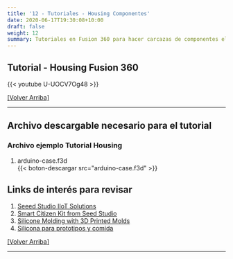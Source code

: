 ```yaml
---
title: '12 - Tutoriales - Housing Componentes'
date: 2020-06-17T19:30:08+10:00
draft: false
weight: 12
summary: Tutoriales en Fusion 360 para hacer carcazas de componentes electrónicos
---
```


## Tutorial - Housing Fusion 360

{{< youtube U-UOCV7Og48 >}}

[[Volver Arriba]](#top)

---

## Archivo descargable necesario para el tutorial

### Archivo ejemplo Tutorial Housing

1. arduino-case.f3d\
{{< boton-descargar src="arduino-case.f3d" >}}

## Links de interés para revisar

1. [Seeed Studio IIoT Solutions](https://solution.seeedstudio.com/)
2. [Smart Citizen Kit from Seed Studio](https://smartcitizen.me/)
3. [Silicone Molding with 3D Printed Molds](https://www.makerbot.com/professional/post-processing/silicone-molding-2/)
4. [Silicona para prototipos y comida](https://www.smooth-on.com/products/smooth-sil-940/)

[[Volver Arriba]](#top)

---